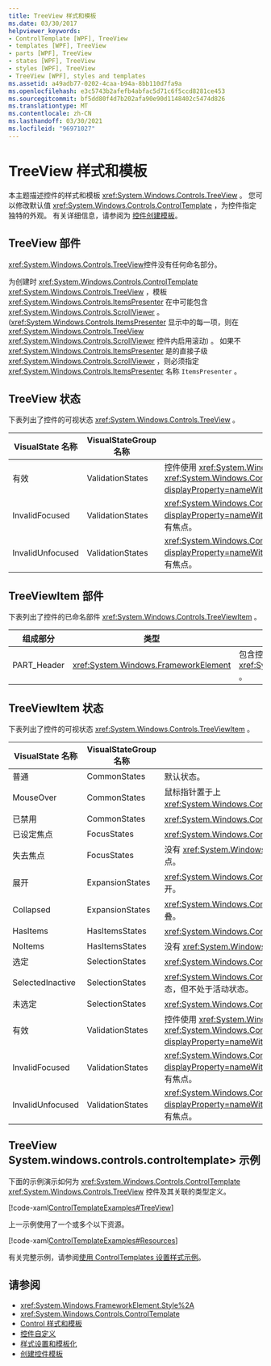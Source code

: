 ```yaml
---
title: TreeView 样式和模板
ms.date: 03/30/2017
helpviewer_keywords:
- ControlTemplate [WPF], TreeView
- templates [WPF], TreeView
- parts [WPF], TreeView
- states [WPF], TreeView
- styles [WPF], TreeView
- TreeView [WPF], styles and templates
ms.assetid: a49adb77-0202-4caa-b94a-8bb110d7fa9a
ms.openlocfilehash: e3c5743b2afefb4abfac5d71c6f5ccd8281ce453
ms.sourcegitcommit: bf5dd80f4d7b202afa90e90d1148402c5474d826
ms.translationtype: MT
ms.contentlocale: zh-CN
ms.lasthandoff: 03/30/2021
ms.locfileid: "96971027"
---
```

# <a name="treeview-styles-and-templates"></a>TreeView 样式和模板
本主题描述控件的样式和模板 <xref:System.Windows.Controls.TreeView> 。 您可以修改默认值 <xref:System.Windows.Controls.ControlTemplate> ，为控件指定独特的外观。 有关详细信息，请参阅为 [控件创建模板](/dotnet/desktop-wpf/themes/how-to-create-apply-template)。  
  
## <a name="treeview-parts"></a>TreeView 部件  
 <xref:System.Windows.Controls.TreeView>控件没有任何命名部分。  
  
 为创建时 <xref:System.Windows.Controls.ControlTemplate> <xref:System.Windows.Controls.TreeView> ，模板 <xref:System.Windows.Controls.ItemsPresenter> 在中可能包含 <xref:System.Windows.Controls.ScrollViewer> 。  (<xref:System.Windows.Controls.ItemsPresenter> 显示中的每一项，则在 <xref:System.Windows.Controls.TreeView> <xref:System.Windows.Controls.ScrollViewer> 控件内启用滚动) 。  如果不 <xref:System.Windows.Controls.ItemsPresenter> 是的直接子级 <xref:System.Windows.Controls.ScrollViewer> ，则必须指定 <xref:System.Windows.Controls.ItemsPresenter> 名称 `ItemsPresenter` 。  
  
## <a name="treeview-states"></a>TreeView 状态  
 下表列出了控件的可视状态 <xref:System.Windows.Controls.TreeView> 。  
  
|VisualState 名称|VisualStateGroup 名称|描述|  
|-|-|-|  
|有效|ValidationStates|控件使用 <xref:System.Windows.Controls.Validation> 类， <xref:System.Windows.Controls.Validation.HasError%2A?displayProperty=nameWithType> 附加属性为 `false` 。|  
|InvalidFocused|ValidationStates|<xref:System.Windows.Controls.Validation.HasError%2A?displayProperty=nameWithType>附加属性是 `true` 控件具有焦点。|  
|InvalidUnfocused|ValidationStates|<xref:System.Windows.Controls.Validation.HasError%2A?displayProperty=nameWithType>附加属性是 `true` 控件没有焦点。|  
  
## <a name="treeviewitem-parts"></a>TreeViewItem 部件  
 下表列出了控件的已命名部件 <xref:System.Windows.Controls.TreeViewItem> 。  
  
|组成部分|类型|描述|  
|----------|----------|-----------------|  
|PART_Header|<xref:System.Windows.FrameworkElement>|包含控件标题内容的视觉元素 <xref:System.Windows.Controls.TreeView> 。|  
  
## <a name="treeviewitem-states"></a>TreeViewItem 状态  
 下表列出了控件的可视状态 <xref:System.Windows.Controls.TreeViewItem> 。  
  
|VisualState 名称|VisualStateGroup 名称|描述|  
|----------------------|---------------------------|-----------------|  
|普通|CommonStates|默认状态。|  
|MouseOver|CommonStates|鼠标指针置于上 <xref:System.Windows.Controls.TreeViewItem> 。|  
|已禁用|CommonStates|<xref:System.Windows.Controls.TreeViewItem>已禁用。|  
|已设定焦点|FocusStates|<xref:System.Windows.Controls.TreeViewItem>具有焦点。|  
|失去焦点|FocusStates|没有 <xref:System.Windows.Controls.TreeViewItem> 焦点。|  
|展开|ExpansionStates|<xref:System.Windows.Controls.TreeViewItem>控件已展开。|  
|Collapsed|ExpansionStates|<xref:System.Windows.Controls.TreeViewItem>控件已折叠。|  
|HasItems|HasItemsStates|<xref:System.Windows.Controls.TreeViewItem>具有项。|  
|NoItems|HasItemsStates|没有 <xref:System.Windows.Controls.TreeViewItem> 项。|  
|选定|SelectionStates|<xref:System.Windows.Controls.TreeViewItem> 已选定。|  
|SelectedInactive|SelectionStates|<xref:System.Windows.Controls.TreeViewItem>处于选中状态，但不处于活动状态。|  
|未选定|SelectionStates|<xref:System.Windows.Controls.TreeViewItem> 未选定。|  
|有效|ValidationStates|控件使用 <xref:System.Windows.Controls.Validation> 类， <xref:System.Windows.Controls.Validation.HasError%2A?displayProperty=nameWithType> 附加属性为 `false` 。|  
|InvalidFocused|ValidationStates|<xref:System.Windows.Controls.Validation.HasError%2A?displayProperty=nameWithType>附加属性是 `true` 控件具有焦点。|  
|InvalidUnfocused|ValidationStates|<xref:System.Windows.Controls.Validation.HasError%2A?displayProperty=nameWithType>附加属性是 `true` 控件没有焦点。|  
  
## <a name="treeview-controltemplate-example"></a>TreeView System.windows.controls.controltemplate> 示例  
 下面的示例演示如何为 <xref:System.Windows.Controls.ControlTemplate> <xref:System.Windows.Controls.TreeView> 控件及其关联的类型定义。  
  
 [!code-xaml[ControlTemplateExamples#TreeView](~/samples/snippets/csharp/VS_Snippets_Wpf/ControlTemplateExamples/CS/resources/treeview.xaml#treeview)]  
  
 上一示例使用了一个或多个以下资源。  
  
 [!code-xaml[ControlTemplateExamples#Resources](~/samples/snippets/csharp/VS_Snippets_Wpf/ControlTemplateExamples/CS/resources/shared.xaml#resources)]  
  
 有关完整示例，请参阅[使用 ControlTemplates 设置样式示例](https://github.com/Microsoft/WPF-Samples/tree/master/Styles%20&%20Templates/IntroToStylingAndTemplating)。  
  
## <a name="see-also"></a>请参阅

- <xref:System.Windows.FrameworkElement.Style%2A>
- <xref:System.Windows.Controls.ControlTemplate>
- [Control 样式和模板](control-styles-and-templates.md)
- [控件自定义](control-customization.md)
- [样式设置和模板化](/dotnet/desktop-wpf/fundamentals/styles-templates-overview)
- [创建控件模板](/dotnet/desktop-wpf/themes/how-to-create-apply-template)
